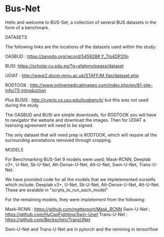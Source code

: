 # Bus-Net
Hello and welcome to BUS-Set, a collection of several BUS datasets in the form of a benchmark.

DATASETS

The following links are the locations of the datasets used within the study:

OASBUD : https://zenodo.org/record/545928#.Y_TIs4DP20n

BUSI: https://scholar.cu.edu.eg/?q=afahmy/pages/dataset

UDIAT : http://www2.docm.mmu.ac.uk/STAFF/M.Yap/dataset.php

RODTOOK : http://www.onlinemedicalimages.com/index.php/en/81-site-info/73-introduction

Plus BUSIS : http://cvprip.cs.usu.edu/busbench/  but this was not used during the study


The OASBUD and BUSI are simple downloads, for RODTOOK you will have to navigator the website and download the images. 
Then for UDIAT a lisensing agreement will need to be signed. 

The only dataset that will need prep is RODTOOK, which will require all the surrounding annotations removed through cropping.

MODELS

For Benchmarking BUS-Set 9 models were used; Mask-RCNN, Deeplab v3+, U-Net, Sk-U-Net, Att-Dense-U-Net, Att-U-Net, Swin-U-Net, Trans-U-Net.

We have provided code for all the models that we impletemented ourselfs which include: Deeplab v3+, U-Net, Sk-U-Net, Att-Dense-U-Net, Att-U-Net. 
These are avaiable in "scrpts_to_run_each_model"

For the remaining models, they were impletement from the following:

Mask-RCNN : https://github.com/matterport/Mask_RCNN
Swin-U-Net : https://github.com/HuCaoFighting/Swin-Unet
Trans-U-Net : https://github.com/Beckschen/TransUNet

Swin-U-Net and Trans-U-Net are in pytorch and the remining in tensorflow


